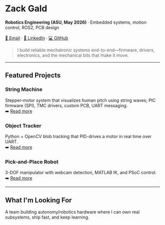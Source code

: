 # Zack Gald

**Robotics Engineering (ASU, May 2026)** · Embedded systems, motion control, ROS2, PCB design

<div style="margin: 1rem 0;">
<a href="mailto:zack.gald@gmail.com">📧 Email</a> ·
<a href="https://www.linkedin.com/in/zack-gald-52a765253/">🔗 LinkedIn</a> ·
<a href="https://github.com/zackgald1">💻 GitHub</a>
</div>

> I build reliable mechatronic systems end-to-end—firmware, drivers, electronics, and the mechanical bits that make it move.

---

## Featured Projects

### String Machine
Stepper-motor system that visualizes human pitch using string waves; PIC firmware (SPI), TMC drivers, custom PCB, UART messaging.  
➡️ [Read more](projects/string-machine.md)

### Object Tracker
Python + OpenCV blob tracking that PID-drives a motor in real time over UART.  
➡️ [Read more](projects/object-tracker.md)

### Pick-and-Place Robot
3-DOF manipulator with webcam detection, MATLAB IK, and PSoC control.  
➡️ [Read more](projects/pick-and-place.md)

---

## What I'm Looking For
A team building autonomy/robotics hardware where I can own real subsystems, ship fast, and keep learning.

